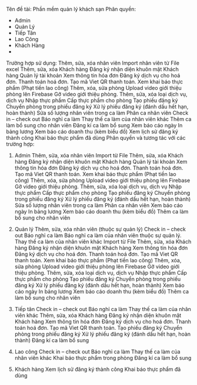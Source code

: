 
Tên đề tài: Phần mềm quản lý khách sạn
Phân quyền:
-	Admin
-	Quản Lý
-	Tiếp Tân
-	Lao Công
-	Khách Hàng
-	
Trường hợp sử dụng:
Thêm, sửa, xóa nhân viên
Import nhân viên từ File excel
Thêm, sửa, xóa Khách hàng
Đăng ký nhận diện khuôn mặt Khách hàng
Quản lý tài khoản
Xem thông tin hóa đơn
Đăng ký dịch vụ cho hoá đơn.
Thanh toán hoá đơn.
Tạo mã Viet QR thanh toán.
Xem khai báo thực phẩm (Phạt tiền lao công)
Thêm, xóa, sửa phòng
Upload video giới thiệu phòng lên Firebase
Gỡ video giới thiệu phòng.
Thêm, sửa, xóa loại dịch vụ, dịch vụ
Nhập thực phẩm
Cấp thực phẩm cho phòng
Tạo phiếu đăng ký
Chuyển phòng trong phiếu đăng ký
Xử lý phiếu đăng ký (đánh dấu hết hạn, hoàn thành)
Sửa số lượng nhân viên trong ca làm
Phân ca nhân viên
Check in – check out
Báo nghỉ ca làm
Thay thế ca làm của nhân viên khác
Thêm ca làm bổ sung cho nhân viên
Đăng kí ca làm bổ sung
Xem báo cáo ngày
In bảng lương
Xem báo cáo doanh thu (kèm biểu đồ)
Xem lịch sử đăng ký thành công
Khai báo thực phẩm đã dùng
Phân quyền và tương tác với các trường hợp:
1.	Admin	Thêm, sửa, xóa nhân viên
Import từ File
Thêm, sửa, xóa Khách hàng
Đăng ký nhận diện khuôn mặt Khách hàng
Quản lý tài khoản
Xem thông tin hóa đơn
Đăng ký dịch vụ cho hoá đơn.
Thanh toán hoá đơn.
Tạo mã Viet QR thanh toán.
Xem khai báo thực phẩm (Phạt tiền lao công)
Thêm, xóa, sửa phòng
Upload video giới thiệu phòng lên Firebase
Gỡ video giới thiệu phòng.
Thêm, sửa, xóa loại dịch vụ, dịch vụ
Nhập thực phẩm
Cấp thực phẩm cho phòng
Tạo phiếu đăng ký
Chuyển phòng trong phiếu đăng ký
Xử lý phiếu đăng ký (đánh dấu hết hạn, hoàn thành)
Sửa số lượng nhân viên trong ca làm
Phân ca nhân viên
Xem báo cáo ngày
In bảng lương
Xem báo cáo doanh thu (kèm biểu đồ)
Thêm ca làm bổ sung cho nhân viên
2.	Quản lý	    Thêm, sửa, xóa nhân viên (thuộc sự quản lý)
Check in – check out
Báo nghỉ ca làm
Báo nghỉ ca làm của nhân viên thuộc sự quản lý.
Thay thế ca làm của nhân viên khác
Import từ File
Thêm, sửa, xóa Khách hàng
Đăng ký nhận diện khuôn mặt Khách hàng
Xem thông tin hóa đơn
     Đăng ký dịch vụ cho hoá đơn.
     Thanh toán hoá đơn.
     Tạo mã Viet QR thanh toán.
Xem khai báo thực phẩm (Phạt tiền lao công)
Thêm, xóa, sửa phòng
     Upload video giới thiệu phòng lên Firebase
     Gỡ video giới thiệu phòng.
     Thêm, sửa, xóa loại dịch vụ, dịch vụ
Nhập thực phẩm
     Cấp thực phẩm cho phòng
Tạo phiếu đăng ký
     Chuyển phòng trong phiếu đăng ký
Xử lý phiếu đăng ký (đánh dấu hết hạn, hoàn thành)
Xem báo cáo ngày
In bảng lương
Xem báo cáo doanh thu (kèm biểu đồ)
     Thêm ca làm bổ sung cho nhân viên
3.	Tiếp tân	Check in – check out
Báo nghỉ ca làm
Thay thế ca làm của nhân viên khác
Thêm, sửa, xóa Khách hàng
Đăng ký nhận diện khuôn mặt Khách hàng
Xem thông tin hóa đơn
     Đăng ký dịch vụ cho hoá đơn.
     Thanh toán hoá đơn.
     Tạo mã Viet QR thanh toán.
Tạo phiếu đăng ký
     Chuyển phòng trong phiếu đăng ký
Xử lý phiếu đăng ký (đánh dấu hết hạn, hoàn thành)
Đăng kí ca làm bổ sung

4.	Lao công	Check in – check out
Báo nghỉ ca làm
Thay thế ca làm của nhân viên khác
Khai báo thực phẩm trong phòng
Đăng kí ca làm bổ sung

5.	Khách hàng	Xem lịch sử đăng ký thành công
Khai báo thực phẩm đã dùng





